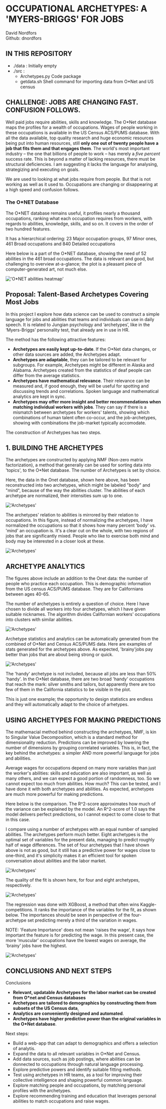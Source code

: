 
# OCCUPATIONAL ARCHETYPES: A 'MYERS-BRIGGS' FOR JOBS  

David Nordfors        
Github: dnordfors

## IN THIS REPOSITORY
- ./data : Initially empty
- ./src : 
    - Archetypes.py Code package
    - getdata.sh Shell command for importing data from O*Net and US census

## CHALLENGE: JOBS ARE CHANGING FAST. CONFUSION FOLLOWS.

Well paid jobs require abilities, skills and knowledge. The O*Net database maps the profiles for a wealth of occupations. Wages of people working in these occupations is available in the US Census ACS/PUMS database. With all the data available, top quality research and huge economic resources being put into human resources, still **only one out of twenty people have a job that fits them and that engages them**. The world's most important industry – the one that billions of people to work – has merely a *five percent* success rate. This is beyond a matter of lacking resources, there must be structural deficiencies. I am suggesting it lacks the language for analysing, strategizing and executing on goals.   

We are used to looking at what jobs require from people. But that is not working as well as it used to. Occupations are changing or disappearing at a high speed and confusion follows. 

### The O*NET Database
The O*NET database remains useful, it profiles nearly a thousand occupations, ranking what each occupation requires from workers, with regards to abilities, knowledge, skills, and so on. It covers in the order of two hundred features.

It has a hierarchical ordering: 23 Major occupation groups, 97 Minor ones, 461 Broad occupations and 840 Detailed occupations

Here below is a part of the O*NET database, showing the need of 52 abilities in the 461 broad occupations. The data is relevant and good, but challenging to overview at-a-glance; the plot is a pleasant piece of computer-generated art, not much else.   

!['O*NET abilities heatmap'](images/onet_abilities.png)

## Proposal: Talent-Based Archetypes Covering Most Jobs
In this project I explore how data science can be used to construct a simple language for jobs and abilities that teams and individuals can use in daily speech. It is related to Jungian psychology and ‘archetypes’, like in the  ‘Myers-Briggs’ personality test, that already are in use in HR.  

The method has the following attractive features:
- **Archetypes are easily kept up-to-date**. If the O*Net data changes, or other data sources are added, the Archetypes adapt. 
- **Archetypes are adaptable**, they can be tailored to be relevant for subgroups. For example, Archetypes might be different in Alaska and Alabama. Archetypes created from the statistics of deaf people can differ from the average statistics.
- **Archetypes have mathematical relevance**. Their relevance can be measured and, if good enough, they will be useful for spotting and discussing trends and correlations. Spoken language and  mathematical analytics are kept in sync.  
- **Archetypes may offer more insight and better recommendations when matching individual workers with jobs**. They can say if there is a mismatch between archetypes for workers' talents, showing which combinations of human talent often co-occur, and the job-archetypes, showing with combinations the job-market typically accomodate.  

The construction of Archetypes has two steps. 

## 1. BUILDING THE ARCHETYPES      

The archetypes are constructed by applying NMF (Non-zero matrix factorization), a method that generally can be used for sorting data into 'topics', to the O*Net database. The number of Archetypes is set by choice. 

Here, the data in the Onet database, shown here above, has been reconstructed into two archetypes, which might be labeled "body" and "mind", because of the way the abilities cluster. The abilities of each archetype are normalized, their intensities sum up to one. 

!['Archetypes'](images/two_archetypes_abilities.png)

The archetypes' relation to abilities is mirrored by their relation to occupations. In this figure, instead of normalizing the archetypes, I have normalized the occupations so that it shows how many percent 'body' vs. 'mind' an occupation is. It's a clear cut on the whole, with two regions of jobs that are significantly mixed. People who like to exercise both mind and body may be interested in a closer look at these.   

!['Archetypes'](images/two_archetypes_occupations.png)

## ARCHETYPE ANALYTICS

The figures above include an addition to the Onet data: the number of people who practice each occupation. This is demographic information from the US census ACS/PUMS database. They are for Californians between ages 40-65.

The number of archetypes is entirely a question of choice. Here I have chosen to divide all workers into four archetypes, which I have given suitable nicknames. The algorithm divides Californian workers' occupations into clusters with similar abilities. 

!['Archetypes'](images/four_archetypes.png)

Archetype statistics and analytics can be automatically generated from the combined of O*Net and Census ACS/PUMS data. Here are examples of stats generated for the archetypes above. As expected, 'brainy'jobs pay better than jobs that are about being strong or quick. 

!['Archetypes'](images/four_archetypes_wages.png)

The 'handy' archetype is not included, because all jobs are less than 50% 'handy'. In the O*Net database, there are two broad 'handy' occupations that reach the mark: silver smiths and tailors, but apparently there are too few of them in the California statistics to be visible in the plot. 

This is just one example; the opportunity to design statistics are endless and they will automatically adapt to the choice of arhetypes. 


## USING ARCHETYPES FOR MAKING PREDICTIONS 

The mathemacial method behind constructing the archetypes, NMF, is kin to Singular Value Decomposition, which is a standard method for dimensionality reduction. Predictions can be improved by lowering the number of dimensions by grouping correlated variables. This is, in fact, the key behind the archetypes: a simpler AND more powerful language for jobs and abilities. 

Average wages for occupations depend on many more variables than just the worker's abilities: skills and education are also important, as well as many others, and we can expect a good portion of randomness, too. So we cannot expect too much from abilities. How much? This can be tested, and I have done it with both archetypes and abilities. As expected, archetypes are much more powerful for making predictions. 

Here below is the comparison. The R^2-score approximates how much of the variance can be explained by the model. An R^2-score of 1.0 says the model delivers perfect predictions, so I cannot expect to come close to that in this case. 

I compare using a number of archetypes with an equal number of sampled abilities. The archetypes perform much better. Eight archetypes is the optimal set of variables for the present data, managing to predict roughly half of wage differences. The set of four archetypes that I have shown above is not as good, but it still has a predictive power for wages close to one-third, and it's simplicity makes it an efficient tool for spoken conversation about abilities and the labor market. 

!['Archetypes'](images/r2_scores.png)

The quality of the fit is shown here, for four and eight archetypes, respectively. 

!['Archetypes'](images/predicted_wages.png)

The regression was done with XGBoost, a method that often wins Kaggle-competitions. It ranks the importance of the variables for the fit, as shown below. The importances should be seen in perspective of the four-archetype set predicting merely a third of the variation in wages.

NOTE: 'Feature Importance' does not mean 'raises the wage', it says how important the feature is for predicting the wage. In this present case, the more 'muscular' occupations have the lowest wages on average, the 'brainy' jobs have the highest. 

!['Archetypes'](images/feature_importance.png)



## CONCLUSIONS AND NEXT STEPS

Conclusions

- **Relevant, updatable Archetypes for the labor market can be created from  O*net and Census databases**
- **Archetypes are tailored to demographics by constructing them from subsets of the US Census data**,
- **Analytics are conveniently designed and automated**. 
- **Archetypes have higher predictive power than the original variables in the O*Net database**. 

Next steps:

- Build a web-app that can adapt to demographics and offers a selection of analytis.
- Expand the data to all relevant variables in O*Net and Census. 
- Add data sources, such as job postings, where abilities can be donnected to occupations through natural language processing. 
- Explore predictive powers and identify suitable fitting methods.
- Test using archetypes in HR teams, as a tool for improving their collective intelligence and shaping powerful common language.
- Explore matching people and occupations, by matching personal profiles with the archetypes. 
- Explore recommending training and education that leverages personal abilities to match occupations and raise wages. 
<!-- Docs to Markdown version 1.0β17 -->
